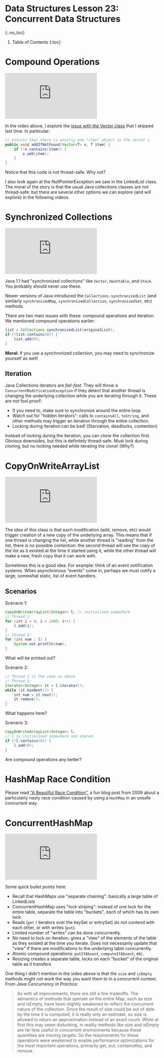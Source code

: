 # Data Structures Lesson 23: Concurrent Data Structures
{:.no_toc}

1. Table of Contents
{:toc}

# Compound Operations

<div class="youtube-container">
<iframe src="https://www.youtube.com/embed/HWq0u07-K8M" title="YouTube video player" frameborder="0" allow="accelerometer; autoplay; clipboard-write; encrypted-media; gyroscope; picture-in-picture" allowfullscreen></iframe>
</div>

In the video above, I explore the [issue with the Vector class](https://atharaq.github.io/data-structures/lesson22.html#/vectors) that I skipped last time. In particular:

```java
// ensures that there is exactly one "item" object in the vector v
public void addIfNotFound(Vector<T> v, T item) {
    if (!v.contains(item)) {
        v.add(item);
    }
}
```

Notice that this code is not thread-safe. Why not?

I also look again at the NullPointerException we saw in the LinkedList class. The moral of the story is that the usual Java collections classes are not thread-safe: but there are several other options we can explore (and will explore) in the following videos.

# Synchronized Collections

<div class="youtube-container">
<iframe src="https://www.youtube.com/embed/Slc_FcAytac" title="YouTube video player" frameborder="0" allow="accelerometer; autoplay; clipboard-write; encrypted-media; gyroscope; picture-in-picture" allowfullscreen></iframe>
</div>

Java 1.1 had "synchronized collections" like `Vector`, `Hashtable`, and `Stack`. You probably should never use these.

Newer versions of Java introduced the  `Collections.synchronizedList` (and similarly `synchronizedMap`, `synchronizedCollection`, `synchronizedSet`, etc) methods.

There are two main issues with these: compound operations and iteration. We mentioned compound operations earlier:

```java
list = Collections.synchronizedList(originalList);
if (!list.contains(0)) {
	list.add(0);
}
```

**Moral:** if you use a synchronized collection, you may need to synchronize yourself as well!

## Iteration

Java Collections iterators are *fail-fast*. They will throw a `ConcurrentModificationException` if they detect that another thread is changing the underlying collection while you are iterating through it. These are not fool proof!

* If you need to, make sure to synchronize around the entire loop.
* Watch out for "hidden iterators": calls to `containsAll`, `toString`, and other methods may trigger an iteration through the entire collection.
* Locking during iteration can be bad! (Starvation, deadlocks, contention)

Instead of locking during the iteration, you can *clone* the collection first. Obvious downsides, but this is definitely thread-safe. Must lock during cloning, but no locking needed while iterating the clone! (Why?)

# CopyOnWriteArrayList

<div class="youtube-container">
<iframe src="https://www.youtube.com/embed/Mj93EAvPmqw" title="YouTube video player" frameborder="0" allow="accelerometer; autoplay; clipboard-write; encrypted-media; gyroscope; picture-in-picture" allowfullscreen></iframe>
</div>

The idea of this class is that each modification (add, remove, etc) would trigger creation of a new copy of the underlying array. This means that if one thread is changing the list, while another thread is "reading" from the list, there is no possible contention: the second thread will see the copy of the list as it existed at the time it started using it, while the other thread will make a new, fresh copy that it can work with.

Sometimes this is a good idea. For example: think of an event notification systems. When asynchronous "events" come in, perhaps we must notify a large, somewhat static, list of event handlers.

## Scenarios

Scenario 1:

```java
CopyOnWriteArrayList<Integer> l; // initialized somewhere
// Thread 1:
for (int i = 0; i < 1000; i++) {
	l.add(i);
}
// Thread 2:
for (int num : l) {
	System.out.println(num);
}
```

What will be printed out?

Scenario 2:

```java
// Thread 1 is the same as above
// Thread 2:
Iterator<Integer> it = l.iterator();
while (it.hasNext()) {
	int num = it.next();
	it.remove();
}
```

What happens here?

Scenario 3:

```java
CopyOnWriteArrayList<Integer> l;
// l is initialized somewhere and shared
if (!l.contains(0)) {
	l.add(0);
}
```

Are compound operations any better?

# HashMap Race Condition

Please read ["A Beautiful Race Condition"](https://mailinator.blogspot.com/2009/06/beautiful-race-condition.html), a fun blog post from 2009 about a particularly nasty race condition caused by using a `HashMap` in an unsafe concurrent way.

# ConcurrentHashMap

<div class="youtube-container">
<iframe src="https://www.youtube.com/embed/ElyR1OJxWPQ" title="YouTube video player" frameborder="0" allow="accelerometer; autoplay; clipboard-write; encrypted-media; gyroscope; picture-in-picture" allowfullscreen></iframe>
</div>

Some quick bullet points here:

* Recall that HashMaps use "separate chaining": basically a large table of LinkedLists
* ConcurrentHashMap uses "lock striping": instead of one lock for the entire table, separate the table into "buckets", each of which has its own lock.
* Reads (`get` / iterators over the keySet or entrySet) do not contend with each other, or with writes (`put`).
* Limited number of "writes" can be done concurrently.
* No need to lock on iteration: gives a "view" of the elements of the table as they existed at the time you iterate. Does not necessarily update that "view" if there are modifications to the underlying table concurrently.
* Atomic compound operations: `putIfAbsent`, `computeIfAbsent`, etc.
* Resizing creates a separate table, locks on each "bucket" of the original table as it transfers

One thing I didn't mention in the video above is that the `size` and `isEmpty` methods might not work the way you want them to in a concurrent context. From *Java Concurrency In Practice*:

> As with all improvements, there are still a few tradeoffs. The semantics of methods that operate on the entire Map, such as size and isEmpty, have been slightly weakened to reflect the concurrent nature of the collection. Since the result of size could be out of date by the time it is computed, it is really only an estimate, so size is allowed to return an approximation instead of an exact count. While at first this may seem disturbing, in reality methods like size and isEmpty are far less useful in concurrent environments because these quantities are moving targets. So the requirements for these operations were weakened to enable performance optimizations for the most important operations, primarily get, put, containsKey, and remove.
